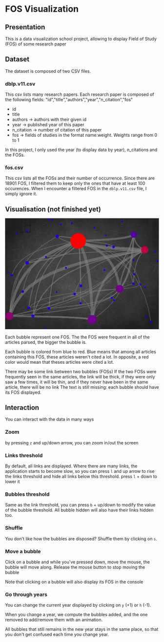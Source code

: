 
# FOS Visualization 

## Presentation 
This is a data visualization school project, allowing to display Field of Study (FOS) of some research paper 
## Dataset 
The dataset is composed of two CSV files. 
### dblp.v11.csv 
This csv lists many research papers. Each research paper is composed of the following fields:
"id","title","authors","year","n_citation","fos"
- id
- title
- authors -> authors with their given id
- year -> published year of this paper
- n_citation -> number of citation of this paper
- fos -> fields of studies in the format name:weight. Weights range  from 0 to 1

In this project, I only used the year (to display data by year), n_citations and the FOSs.

### fos.csv
This csv lists all the FOSs and their number of occurrence. Since there are 18901 FOS, I filtered them to keep only the ones that have at least 100 occurences.
When I encounter a filtered FOS in the `dblp.v11.csv` file, I simply ignore it.

## Visualisation (not finished yet)
![screenshot](https://raw.githubusercontent.com/tambapps/fos-visualisation/master/screenshots/screen1.png "Screenshot")

Each bubble represent one FOS. The the FOS were frequent in all of the articles parsed, the bigger the bubble is. 

Each bubble is colored from blue to red. Blue means that among all articles containing this FOS, these articles weren't cited a lot. 
In opposite, a red color would mean that theses articles were cited a lot. 

There may be some link between two bubbles (FOSs) If the two FOSs were frequently seen in the same articles, the link will be thick, if they were only saw a few times, it will be thin, and if they never have been in the same article, there will be no link
The text is still missing: each bubble should have its FOS displayed.

## Interaction
You can interact with the data in many ways
### Zoom
by pressing `z` and up/down arrow, you can zoom in/out the screen

### Links threshold
By default, all links are displayed. Where there are many links, the application starts to become slow, so you can press `l` and up arrow to rise the links threshold and hide all links  below this threshold. press `l` + down to lower it

### Bubbles threshold
Same as the link threshold, you can press `b` + up/down to modify the value of the bubble threshold. All bubble hidden will also have their links hidden too.

### Shuffle
You don't like how the bubbles are disposed? Shuffle them by clicking on `s`.

### Move a bubble
Click on a bubble and while you've pressed down, move the mouse, the bubble will move along. Release the mouse button to stop moving the bubble

Note that clicking on a bubble will also display its FOS in the console

### Go through years
You can change the current year displayed by clicking on `y` (+1) or `h` (-1). 

When you change a year, we compute the bubbles added, and the one removed to add/remove them with an animation. 

All bubbles that still remains in the new year stays in the same place, so that you don't get confused each time you change year.